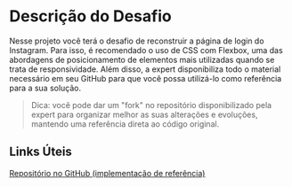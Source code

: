 # Descrição do Desafio

Nesse projeto você terá o desafio de reconstruir a página de login do Instagram. Para isso, é recomendado o uso de CSS com Flexbox, uma das abordagens de posicionamento de elementos mais utilizadas quando se trata de responsividade. Além disso, a expert disponibiliza todo o material necessário em seu GitHub para que você possa utilizá-lo como referência para a sua solução.

> Dica: você pode dar um "fork" no repositório disponibilizado pela expert para organizar melhor as suas alterações e evoluções, mantendo uma referência direta ao código original.

## Links Úteis

[Repositório no GitHub (implementação de referência)](https://github.com/SpruceGabriela/instagram-dio)
